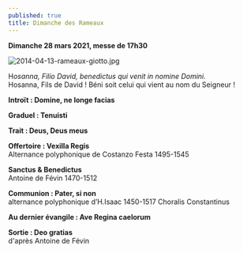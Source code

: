 ```yaml
---
published: true
title: Dimanche des Rameaux
---
```

**Dimanche 28 mars 2021, messe de 17h30**  

![2014-04-13-rameaux-giotto.jpg]({{site.baseurl}}/images/2014-04-13-rameaux-giotto.jpg)

H*osanna, Filio David, benedictus qui venit in nomine Domini.*  
Hosanna, Fils de David ! Béni soit celui qui vient au nom du Seigneur !

**Introït : Domine, ne longe facias**

**Graduel : Tenuisti**

**Trait : Deus, Deus meus**

**Offertoire : Vexilla Regis**  
Alternance polyphonique de Costanzo Festa 1495-1545

**Sanctus & Benedictus**  
Antoine de Févin 1470-1512

**Communion : Pater, si non**  
alternance polyphonique d’H.Isaac 1450-1517 Choralis Constantinus

**Au dernier évangile : Ave Regina caelorum**

**Sortie : Deo gratias**  
d'après Antoine de Févin
